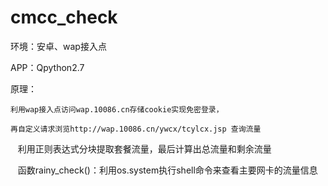 # cmcc_check

环境：安卓、wap接入点

APP：Qpython2.7

原理：

    利用wap接入点访问wap.10086.cn存储cookie实现免密登录，
    
    再自定义请求浏览http://wap.10086.cn/ywcx/tcylcx.jsp 查询流量
    
    利用正则表达式分块提取套餐流量，最后计算出总流量和剩余流量
    
    函数rainy_check()：利用os.system执行shell命令来查看主要网卡的流量信息
